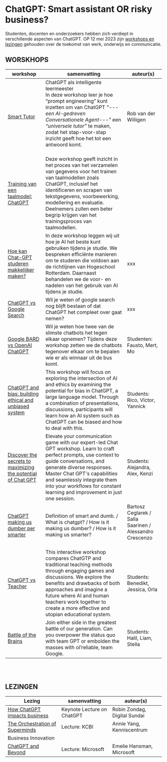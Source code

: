 # ChatGPT: Smart assistant OR risky business?
Studenten, docenten en onderzoekers hebben zich verdiept in verschillende aspecten van ChatGPT. OP 12 mei 2023 zijn [workshops en lezingen](https://www.hogeschoolrotterdam.nl/onderzoek/eventitem/ChatGPT/437968/) gehouden over de toekomst van werk, onderwijs en communicatie. 

## WORSKHOPS

| workshop | samenvatting |  auteur(s) |
-----------|--------------|------------|
|[Smart Tutor](https://github.com/HR-ChatGPT/ChatGPT-Smart-assistant-or-risky-business/blob/main/WORKSHOPS/A%20Workshop%20Smart%20Tutor.pdf) | ChatGPT als intelligente leermeester <br> In deze workshop leer je hoe “prompt engineering”  kunt inzetten om van ChatGPT  *"---een AI-gedreven Conversationele Agent---"* een *“universele tutor”* te maken, zodat het stap-voor-stap inzicht geeft hoe het tot een antwoord komt.  <br> <br> | Rob van der Willigen |
|[Training van een taalmodel: ChatGPT](https://github.com/HR-ChatGPT/ChatGPT-Smart-assistant-or-risky-business/blob/main/WORKSHOPS/B%20Workshop%20de%20training%20van%20een%20taalmodel%20(ChatGPT).pdf) | Deze workshop geeft inzicht in het proces van het verzamelen van gegevens voor het trainen van taalmodellen zoals ChatGPT, inclusief het identificeren en scrapen van tekstgegevens, voorbewerking, modellering en evaluatie. Deelnemers zullen een beter begrip krijgen van het trainingsproces van taalmodellen. | |
[Hoe kan Chat-GPT studeren makkelijker maken?](https://github.com/HR-ChatGPT/ChatGPT-Smart-assistant-or-risky-business/blob/main/WORKSHOPS/C%20Workshop%20Hoe%20kan%20Chat-GPT%20studeren%20makkelijker%20maken.pdf) | In deze workshop leggen wij uit hoe je AI het beste kunt gebruiken tijdens je studie. We bespreken efficiënte manieren om te studeren die voldoen aan de richtlijnen van Hogeschool Rotterdam. Daarnaast behandelen we de voor- en nadelen van het gebruik van AI tijdens je studie. | xxx |
[ChatGPT vs Google Search](https://github.com/HR-ChatGPT/ChatGPT-Smart-assistant-or-risky-business/blob/main/WORKSHOPS/D%20Workshop%20ChatGPT%20vs%20Google%20Search.pdf) | Wil je weten of google search nog blijft bestaan of dat ChatGPT het compleet over gaat nemen? | xxx |
[Google BARD vs OpenAI ChatGPT](https://github.com/HR-ChatGPT/ChatGPT-Smart-assistant-or-risky-business/blob/main/WORKSHOPS/E%20Workshop%20Google%20BARD%20vs%20OpenAI%20ChatGPT.pdf) |  Wil je weten hoe twee van de slimste chatbots het tegen elkaar opnemen? Tijdens deze workshop zetten we de chatbots tegenover elkaar om te bepalen wie er als winnaar uit de bus komt.  | Studenten: Fausto, Mert, Mo |
[ChatGPT and bias: building ethical and unbiased system](https://github.com/HR-ChatGPT/ChatGPT-Smart-assistant-or-risky-business/blob/main/WORKSHOPS/G%20Workshop%20ChatGPT%20and%20bias%3B%20building%20ethical%20and%20unbiased%20systems.pdf) | This workshop will focus on exploring the intersection of AI and ethics by examining the potential for bias in ChatGPT, a large language model. Through a combination of presentations, discussions, participants will learn how an AI system such as ChatGPT can be biased and how to deal with this. | Students: Rico, Victor, Yannick |
[Discover the secrets to maximizing the potential of Chat GPT](https://github.com/HR-ChatGPT/ChatGPT-Smart-assistant-or-risky-business/blob/main/WORKSHOPS/H%20Workshop%20Discover%20the%20secrets%20to%20maximizing%20the%20potential%20of%20Chat%20GPT.pdf) | Elevate your communication game with our expert-led Chat GPT workshop. Learn to craft perfect prompts, use context to guide conversations, and generate diverse responses. Master Chat GPT's capabilities and seamlessly integrate them into your workflows for constant learning and improvement in just one session. | Students: Alejandra, Alex, Kenzi |
[ ChatGPT making us dumber per smarter](https://github.com/HR-ChatGPT/ChatGPT-Smart-assistant-or-risky-business/blob/main/WORKSHOPS/I%20Workshop%20Is%20ChatGPT%20making%20us%20dumber%20per%20smarter.pdf)  | Definition of smart and dumb. / What is chatgpt? / How is it making us dumber? / How is it making us smarter? | Bartosz Ceglarek  / Salla Saarinen / Alessandro Crescenzo  <br> <br> | 
[ChatGPT vs Teacher](https://github.com/HR-ChatGPT/ChatGPT-Smart-assistant-or-risky-business/blob/main/WORKSHOPS/J%20Workshop%20ChatGPT%20vs%20Teacher.pdf) | This interactive workshop compares ChatGTP and traditional teaching methods through engaging games and discussions. We explore the benefits and drawbacks of both approaches and imagine a future where AI and human teachers work together to create a more effective and utopian educational system. | Students: Benedikt, Jessica, Orla |
[Battle of the Brains](https://github.com/HR-ChatGPT/ChatGPT-Smart-assistant-or-risky-business/blob/main/WORKSHOPS/L%20Workshop%20BATTLE%20OF%20THE%20BRAINS.pdf) | Join either side in the greatest battle of our generation. Can you overpower the status quo with team GPT or embolden the masses with ol’reliable, team Google. | Students: Halil, Liam, Stella |

<br><br>

## LEZINGEN

| Lezing| samenvatting |  auteur(s) |
-----------|--------------|------------|
| [How ChatGPT impacts business](https://github.com/HR-ChatGPT/ChatGPT-Smart-assistant-or-risky-business/blob/main/LEZINGEN/Digital%20Sundai%20Robin%20Zondag%20Keynote%20CHATGPT.pdf) |   Keynote Lecture on ChatGPT | Robin Zondag, Digital Sundai |
| [The Orchestration of Superminds](https://github.com/HR-ChatGPT/ChatGPT-Smart-assistant-or-risky-business/blob/main/LEZINGEN/Lecture%20KCBI%20Annie%20Yang%20Orchestration_superminds.pdf) | Lecture: KCBI  | Annie Yang, Kenniscentrum
Business Innovation |
| [ChatGPT and Beyond](https://github.com/HR-ChatGPT/ChatGPT-Smart-assistant-or-risky-business/blob/main/LEZINGEN/Microsoft%20Emelie%20Hansman%20ChatGPT%20and%20Beyond%20-%20Hogeschool%20Rotterdam%20ChatGPT%20Seminar%20Presentation.pdf) | Lecture: Microsoft | Emelie Hansman, Microsoft|


<br><br>

